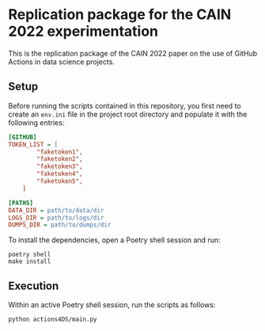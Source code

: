 # Replication package for the CAIN 2022 experimentation

This is the replication package of the CAIN 2022 paper on the use of GitHub Actions in data science projects.

## Setup

Before running the scripts contained in this repository, you first need to create an `env.ini` file in the project root directory and populate it with the following entries:

```ini
[GITHUB]
TOKEN_LIST = [
        "faketoken1",
        "faketoken2",
        "faketoken3",
        "faketoken4",
        "faketoken5",
    ]

[PATHS]
DATA_DIR = path/to/data/dir
LOGS_DIR = path/to/logs/dir
DUMPS_DIR = path/to/dumps/dir
```

To install the dependencies, open a Poetry shell session and run:

```shell
poetry shell
make install
```

## Execution

Within an active Poetry shell session, run the scripts as follows:

```shell
python actions4DS/main.py
```
